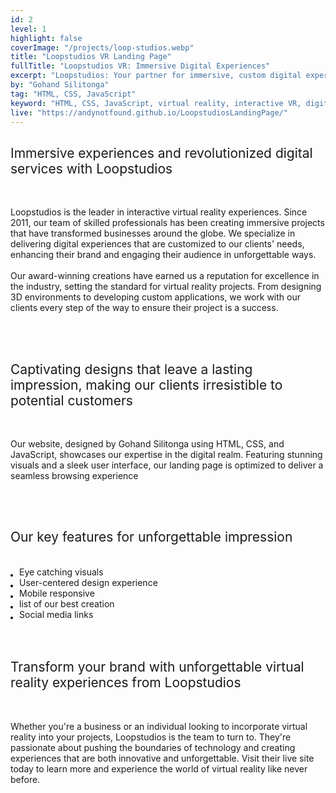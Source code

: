 ```yaml
---
id: 2
level: 1
highlight: false
coverImage: "/projects/loop-studios.webp"
title: "Loopstudios VR Landing Page"
fullTitle: "Loopstudios VR: Immersive Digital Experiences"
excerpt: "Loopstudios: Your partner for immersive, custom digital experiences that captivate your audience and transform your brand with unforgettable virtual reality."
by: "Gohand Silitonga"
tag: "HTML, CSS, JavaScript"
keyword: "HTML, CSS, JavaScript, virtual reality, interactive VR, digital experiences, immersive experiences, digital agency"
live: "https://andynotfound.github.io/LoopstudiosLandingPage/"
---
```

<style>
  ul {
    list-style-type: none;
    margin: 0;
    padding: 0;
  }
  
  li {
    margin: 0 0 0 1em;
    padding: 0;
    position: relative;
  }
  
  li:before {
    content: "";
    position: absolute;
    top: 0.85em;
    left: -1em;
    width: 0.3em;
    height: 0.3em;
    background-color: black;
    border-radius: 50%;
  }
</style>

<h2 style="font-weight: 400;">Immersive experiences and revolutionized digital services with Loopstudios</h2>
<br>
<p>
    Loopstudios is the leader in interactive virtual reality experiences. Since 2011, our team of skilled professionals has been creating immersive projects that have transformed businesses around the globe. We specialize in delivering digital experiences that are customized to our clients' needs, enhancing their brand and engaging their audience in unforgettable ways.
    <br><br>
    Our award-winning creations have earned us a reputation for excellence in the industry, setting the standard for virtual reality projects. From designing 3D environments to developing custom applications, we work with our clients every step of the way to ensure their project is a success.
</p>
<br>

<br>
<h2 style="font-weight: 400;">Captivating designs that leave a lasting impression, making our clients irresistible to potential customers</h2>
<br>
<p>
    Our website, designed by Gohand Silitonga using HTML, CSS, and JavaScript, showcases our expertise in the digital realm. Featuring stunning visuals and a sleek user interface, our landing page is optimized to deliver a seamless browsing experience
</p>
<br>

<br>
<h2 style="font-weight: 400;">Our key features for unforgettable impression</h2>
<br>
<ul>
    <li>Eye catching visuals</li>
    <li>User-centered design experience</li>
    <li>Mobile responsive</li>
    <li>list of our best creation</li>
    <li>Social media links</li>
</ul>
<br>

<br>
<h2 style="font-weight: 400;">Transform your brand with unforgettable virtual reality experiences from Loopstudios</h2>
<br>
<p>
    Whether you're a business or an individual looking to incorporate virtual reality into your projects, Loopstudios is the team to turn to. They're passionate about pushing the boundaries of technology and creating experiences that are both innovative and unforgettable. Visit their live site today to learn more and experience the world of virtual reality like never before.
</p>
